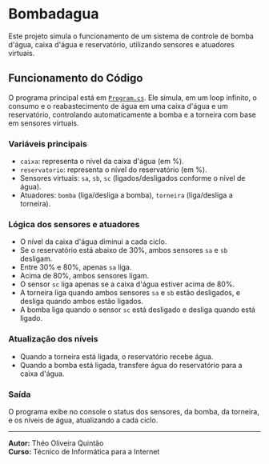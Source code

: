 # Bombadagua

Este projeto simula o funcionamento de um sistema de controle de bomba d'água, caixa d'água e reservatório, utilizando sensores e atuadores virtuais.

## Funcionamento do Código

O programa principal está em [`Program.cs`](bomba/bomba/Program.cs). Ele simula, em um loop infinito, o consumo e o reabastecimento de água em uma caixa d'água e um reservatório, controlando automaticamente a bomba e a torneira com base em sensores virtuais.

### Variáveis principais

- `caixa`: representa o nível da caixa d'água (em %).
- `reservatorio`: representa o nível do reservatório (em %).
- Sensores virtuais: `sa`, `sb`, `sc` (ligados/desligados conforme o nível de água).
- Atuadores: `bomba` (liga/desliga a bomba), `torneira` (liga/desliga a torneira).

### Lógica dos sensores e atuadores

- O nível da caixa d'água diminui a cada ciclo.
- Se o reservatório está abaixo de 30%, ambos sensores `sa` e `sb` desligam.
- Entre 30% e 80%, apenas `sa` liga.
- Acima de 80%, ambos sensores ligam.
- O sensor `sc` liga apenas se a caixa d'água estiver acima de 80%.
- A torneira liga quando ambos sensores `sa` e `sb` estão desligados, e desliga quando ambos estão ligados.
- A bomba liga quando o sensor `sc` está desligado e desliga quando está ligado.

### Atualização dos níveis

- Quando a torneira está ligada, o reservatório recebe água.
- Quando a bomba está ligada, transfere água do reservatório para a caixa d'água.

### Saída

O programa exibe no console o status dos sensores, da bomba, da torneira, e os níveis de água, atualizando a cada ciclo.

---

**Autor:** Théo Oliveira Quintão  
**Curso:** Técnico de Informática para a Internet